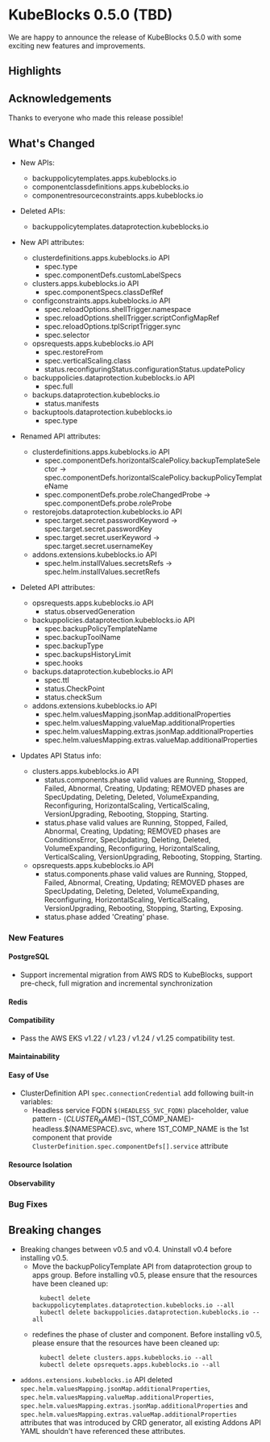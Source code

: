 # KubeBlocks 0.5.0 (TBD)

We are happy to announce the release of KubeBlocks 0.5.0 with some exciting new features and improvements.

## Highlights

## Acknowledgements

Thanks to everyone who made this release possible!


## What's Changed
- New APIs: 
  - backuppolicytemplates.apps.kubeblocks.io
  - componentclassdefinitions.apps.kubeblocks.io
  - componentresourceconstraints.apps.kubeblocks.io

- Deleted APIs:
  - backuppolicytemplates.dataprotection.kubeblocks.io

- New API attributes:
  - clusterdefinitions.apps.kubeblocks.io API
    - spec.type
    - spec.componentDefs.customLabelSpecs
  - clusters.apps.kubeblocks.io API
    - spec.componentSpecs.classDefRef
  - configconstraints.apps.kubeblocks.io API
    - spec.reloadOptions.shellTrigger.namespace
    - spec.reloadOptions.shellTrigger.scriptConfigMapRef
    - spec.reloadOptions.tplScriptTrigger.sync
    - spec.selector
  - opsrequests.apps.kubeblocks.io API
    - spec.restoreFrom
    - spec.verticalScaling.class
    - status.reconfiguringStatus.configurationStatus.updatePolicy
  - backuppolicies.dataprotection.kubeblocks.io API
    - spec.full
  - backups.dataprotection.kubeblocks.io
    - status.manifests
  - backuptools.dataprotection.kubeblocks.io
    - spec.type

- Renamed API attributes:
  - clusterdefinitions.apps.kubeblocks.io API
    - spec.componentDefs.horizontalScalePolicy.backupTemplateSelector -> spec.componentDefs.horizontalScalePolicy.backupPolicyTemplateName
    - spec.componentDefs.probe.roleChangedProbe -> spec.componentDefs.probe.roleProbe
  - restorejobs.dataprotection.kubeblocks.io API
    - spec.target.secret.passwordKeyword -> spec.target.secret.passwordKey
    - spec.target.secret.userKeyword -> spec.target.secret.usernameKey
  - addons.extensions.kubeblocks.io API
    - spec.helm.installValues.secretsRefs -> spec.helm.installValues.secretRefs

- Deleted API attributes:
  - opsrequests.apps.kubeblocks.io API  
    - status.observedGeneration
  - backuppolicies.dataprotection.kubeblocks.io API
    - spec.backupPolicyTemplateName
    - spec.backupToolName
    - spec.backupType
    - spec.backupsHistoryLimit
    - spec.hooks
  - backups.dataprotection.kubeblocks.io API
    - spec.ttl
    - status.CheckPoint
    - status.checkSum
  - addons.extensions.kubeblocks.io API
    - spec.helm.valuesMapping.jsonMap.additionalProperties
    - spec.helm.valuesMapping.valueMap.additionalProperties
    - spec.helm.valuesMapping.extras.jsonMap.additionalProperties
    - spec.helm.valuesMapping.extras.valueMap.additionalProperties


- Updates API Status info:
  - clusters.apps.kubeblocks.io API
    - status.components.phase valid values are Running, Stopped, Failed, Abnormal, Creating, Updating; REMOVED phases are SpecUpdating, Deleting, Deleted, VolumeExpanding, Reconfiguring, HorizontalScaling, VerticalScaling, VersionUpgrading, Rebooting, Stopping, Starting.
    - status.phase valid values are Running, Stopped, Failed, Abnormal, Creating, Updating; REMOVED phases are ConditionsError, SpecUpdating, Deleting, Deleted, VolumeExpanding, Reconfiguring, HorizontalScaling, VerticalScaling, VersionUpgrading, Rebooting, Stopping, Starting. 
  - opsrequests.apps.kubeblocks.io API
    - status.components.phase valid values are Running, Stopped, Failed, Abnormal, Creating, Updating; REMOVED phases are SpecUpdating, Deleting, Deleted, VolumeExpanding, Reconfiguring, HorizontalScaling, VerticalScaling, VersionUpgrading, Rebooting, Stopping, Starting, Exposing.
    - status.phase added 'Creating' phase.

  


### New Features



#### PostgreSQL
- Support incremental migration from AWS RDS to KubeBlocks, support pre-check, full migration and incremental synchronization

#### Redis

#### Compatibility
- Pass the AWS EKS v1.22 / v1.23 / v1.24 / v1.25 compatibility test. 

#### Maintainability


#### Easy of Use

* ClusterDefinition API `spec.connectionCredential` add following built-in variables:
  * Headless service FQDN `$(HEADLESS_SVC_FQDN)` placeholder, value pattern - $(CLUSTER_NAME)-$(1ST_COMP_NAME)-headless.$(NAMESPACE).svc, where 1ST_COMP_NAME is the 1st component that provide `ClusterDefinition.spec.componentDefs[].service` attribute

#### Resource Isolation


#### Observability


### Bug Fixes


## Breaking changes

- Breaking changes between v0.5 and v0.4. Uninstall v0.4 before installing v0.5.
  - Move the backupPolicyTemplate API from dataprotection group to apps group.
    Before installing v0.5, please ensure that the resources have been cleaned up:
     ```
       kubectl delete backuppolicytemplates.dataprotection.kubeblocks.io --all
       kubectl delete backuppolicies.dataprotection.kubeblocks.io --all
     ```
  - redefines the phase of cluster and component.
    Before installing v0.5, please ensure that the resources have been cleaned up:
     ```
       kubectl delete clusters.apps.kubeblocks.io --all
       kubectl delete opsrequets.apps.kubeblocks.io --all
     ```
- `addons.extensions.kubeblocks.io` API deleted `spec.helm.valuesMapping.jsonMap.additionalProperties`, `spec.helm.valuesMapping.valueMap.additionalProperties`, `spec.helm.valuesMapping.extras.jsonMap.additionalProperties` and `spec.helm.valuesMapping.extras.valueMap.additionalProperties` attributes that was introduced by CRD generator, all existing Addons API YAML shouldn't have referenced these attributes. 
